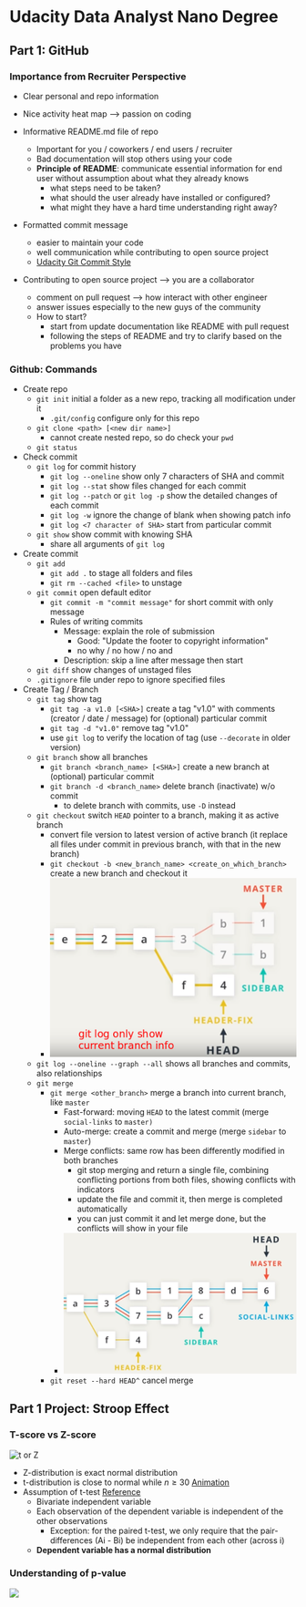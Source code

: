 # Udacity Data Analyst Nano Degree

## Part 1: GitHub

### Importance from Recruiter Perspective 

- Clear personal and repo information
- Nice activity heat map -->  passion on coding
- Informative README.md file of repo
  - Important for you / coworkers / end users / recruiter
  - Bad documentation will stop others using your code
  - **Principle of README**: communicate essential information for end user without assumption about what they already knows
    - what steps need to be taken?
    - what should the user already have installed or configured?
    - what might they have a hard time understanding right away?
- Formatted commit message

  - easier to maintain your code
  - well communication while contributing to  open source project
  - [Udacity Git Commit Style](https://udacity.github.io/git-styleguide/)
- Contributing to open source project -->  you are a collaborator
  - comment on pull request --> how interact with other engineer
  - answer issues especially to the new guys of the community
  - How to start?
    - start from update documentation like README with pull request
    - following the steps of README and try to clarify based on the problems you have

### Github: Commands

- Create repo
  - `git init` initial a folder as a new repo, tracking all modification under it
    - `.git/config` configure only for this repo
  - `git clone <path> [<new dir name>]`
    - cannot create nested repo, so do check your `pwd`
  - `git status`
- Check commit
  - `git log` for commit history
    - `git log --oneline` show only 7 characters of SHA and commit
    - `git log --stat` show files changed for each commit
    - `git log --patch` or `git log -p` show the detailed changes of each commit
    - `git log -w` ignore the change of blank when showing patch info
    - `git log <7 character of SHA>` start from particular commit
  - `git show` show commit with knowing SHA
    - share all arguments of `git log`
- Create commit
  - `git add` 
    - `git add .` to stage all folders and files
    - `git rm --cached <file>` to unstage
  - `git commit` open default editor
    - `git commit -m "commit message"` for short commit with only message
    - Rules of writing commits
      - Message: explain the role of submission
        - Good: "Update the footer to copyright information"
        - no why / no how / no and
      - Description: skip a line after message then start
  - `git diff` show changes of unstaged files
  - `.gitignore` file under repo to ignore specified files
- Create Tag / Branch
  - `git tag` show tag
    - `git tag -a v1.0 [<SHA>]` create a tag "v1.0" with comments (creator / date / message) for (optional) particular commit
    - `git tag -d "v1.0"` remove tag "v1.0"
    - use `git log` to verify the location of tag (use `--decorate` in older version)
  - `git branch` show all branches
    - `git branch <branch_name> [<SHA>]` create a new branch at (optional) particular commit
    - `git branch -d <branch_name>` delete branch (inactivate) w/o commit
      - to delete branch with commits, use `-D` instead
  - `git checkout` switch `HEAD` pointer to a branch, making it as active branch
    - convert file version to latest version of active branch (it replace all files under commit in previous branch, with that in the new branch)
    - `git checkout -b <new_branch_name> <create_on_which_branch>`  create a new branch and checkout it
    - ![Git Branches](../img/git_branch.png)
  - `git log --oneline --graph --all` shows all branches and commits, also relationships
  - `git merge`
    - `git merge <other_branch>` merge a branch into current branch, like `master`
      - Fast-forward: moving `HEAD` to the latest commit (merge `social-links` to `master)`
      - Auto-merge: create a commit and merge (merge `sidebar` to `master`)
      - Merge conflicts: same row has been differently modified in both branches
        - git stop merging and return a single file, combining conflicting portions from both files, showing conflicts with indicators
        - update the file and commit it, then merge is completed automatically
        - you can just commit it and let merge done, but the conflicts will show in your file
      - ![Git Merge](../img/git_merge.png)
    - `git reset --hard HEAD^` cancel merge

## Part 1 Project: Stroop Effect

### T-score vs Z-score

![t or Z](http://www.statisticshowto.com/wp-content/uploads/2013/08/t-score-vs.-z-score.png)

- Z-distribution is exact normal distribution
- t-distribution is close to normal while $n\ge30$  [Animation](http://rpsychologist.com/d3/tdist/)
- Assumption of t-test [Reference](http://www.csic.cornell.edu/Elrod/t-test/t-test-assumptions.html)
  - Bivariate independent variable
  - Each observation of the dependent variable is independent of the other observations
    - Exception: for the paired t-test, we only require that the pair-differences (Ai - Bi) be independent from each other (across i)
  - **Dependent variable has a normal distribution**

### Understanding of p-value

![](https://udacity-reviews-uploads.s3.amazonaws.com/_attachments/60529/1492190110/Screen_Shot_2017-04-15_at_1.14.44_AM.png)
